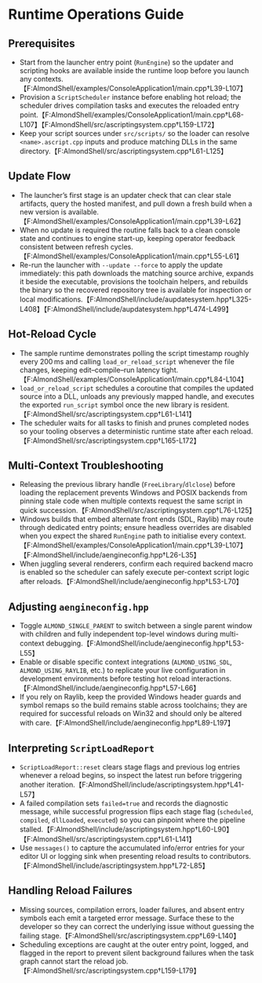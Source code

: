 # Runtime Operations Guide

## Prerequisites
- Start from the launcher entry point (`RunEngine`) so the updater and scripting hooks are available inside the runtime loop before you launch any contexts.【F:AlmondShell/examples/ConsoleApplication1/main.cpp†L39-L107】
- Provision a `ScriptScheduler` instance before enabling hot reload; the scheduler drives compilation tasks and executes the reloaded entry point.【F:AlmondShell/examples/ConsoleApplication1/main.cpp†L68-L107】【F:AlmondShell/src/ascriptingsystem.cpp†L159-L172】
- Keep your script sources under `src/scripts/` so the loader can resolve `<name>.ascript.cpp` inputs and produce matching DLLs in the same directory.【F:AlmondShell/src/ascriptingsystem.cpp†L61-L125】

## Update Flow
- The launcher’s first stage is an updater check that can clear stale artifacts, query the hosted manifest, and pull down a fresh build when a new version is available.【F:AlmondShell/examples/ConsoleApplication1/main.cpp†L39-L62】
- When no update is required the routine falls back to a clean console state and continues to engine start-up, keeping operator feedback consistent between refresh cycles.【F:AlmondShell/examples/ConsoleApplication1/main.cpp†L55-L61】
- Re-run the launcher with `--update --force` to apply the update immediately: this path downloads the matching source archive, expands it beside the executable, provisions the toolchain helpers, and rebuilds the binary so the recovered repository tree is available for inspection or local modifications.【F:AlmondShell/include/aupdatesystem.hpp†L325-L408】【F:AlmondShell/include/aupdatesystem.hpp†L474-L499】

## Hot-Reload Cycle
- The sample runtime demonstrates polling the script timestamp roughly every 200 ms and calling `load_or_reload_script` whenever the file changes, keeping edit–compile–run latency tight.【F:AlmondShell/examples/ConsoleApplication1/main.cpp†L84-L104】
- `load_or_reload_script` schedules a coroutine that compiles the updated source into a DLL, unloads any previously mapped handle, and executes the exported `run_script` symbol once the new library is resident.【F:AlmondShell/src/ascriptingsystem.cpp†L61-L141】
- The scheduler waits for all tasks to finish and prunes completed nodes so your tooling observes a deterministic runtime state after each reload.【F:AlmondShell/src/ascriptingsystem.cpp†L165-L172】

## Multi-Context Troubleshooting
- Releasing the previous library handle (`FreeLibrary`/`dlclose`) before loading the replacement prevents Windows and POSIX backends from pinning stale code when multiple contexts request the same script in quick succession.【F:AlmondShell/src/ascriptingsystem.cpp†L76-L125】
- Windows builds that embed alternate front ends (SDL, Raylib) may route through dedicated entry points; ensure headless overrides are disabled when you expect the shared `RunEngine` path to initialise every context.【F:AlmondShell/examples/ConsoleApplication1/main.cpp†L39-L107】【F:AlmondShell/include/aengineconfig.hpp†L26-L35】
- When juggling several renderers, confirm each required backend macro is enabled so the scheduler can safely execute per-context script logic after reloads.【F:AlmondShell/include/aengineconfig.hpp†L53-L70】

## Adjusting `aengineconfig.hpp`
- Toggle `ALMOND_SINGLE_PARENT` to switch between a single parent window with children and fully independent top-level windows during multi-context debugging.【F:AlmondShell/include/aengineconfig.hpp†L53-L55】
- Enable or disable specific context integrations (`ALMOND_USING_SDL`, `ALMOND_USING_RAYLIB`, etc.) to replicate your live configuration in development environments before testing hot reload interactions.【F:AlmondShell/include/aengineconfig.hpp†L57-L66】
- If you rely on Raylib, keep the provided Windows header guards and symbol remaps so the build remains stable across toolchains; they are required for successful reloads on Win32 and should only be altered with care.【F:AlmondShell/include/aengineconfig.hpp†L89-L197】

## Interpreting `ScriptLoadReport`
- `ScriptLoadReport::reset` clears stage flags and previous log entries whenever a reload begins, so inspect the latest run before triggering another iteration.【F:AlmondShell/include/ascriptingsystem.hpp†L41-L57】
- A failed compilation sets `failed=true` and records the diagnostic message, while successful progression flips each stage flag (`scheduled`, `compiled`, `dllLoaded`, `executed`) so you can pinpoint where the pipeline stalled.【F:AlmondShell/include/ascriptingsystem.hpp†L60-L90】【F:AlmondShell/src/ascriptingsystem.cpp†L61-L141】
- Use `messages()` to capture the accumulated info/error entries for your editor UI or logging sink when presenting reload results to contributors.【F:AlmondShell/include/ascriptingsystem.hpp†L72-L85】

## Handling Reload Failures
- Missing sources, compilation errors, loader failures, and absent entry symbols each emit a targeted error message. Surface these to the developer so they can correct the underlying issue without guessing the failing stage.【F:AlmondShell/src/ascriptingsystem.cpp†L69-L140】
- Scheduling exceptions are caught at the outer entry point, logged, and flagged in the report to prevent silent background failures when the task graph cannot start the reload job.【F:AlmondShell/src/ascriptingsystem.cpp†L159-L179】
